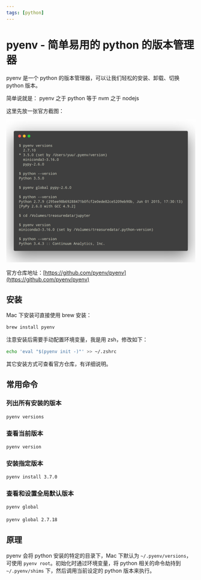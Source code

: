 ```yaml
---
tags: [python]
---
```


# pyenv - 简单易用的 python 的版本管理器

pyenv 是一个 python 的版本管理器，可以让我们轻松的安装、卸载、切换 python 版本。

简单说就是： pyenv 之于 python 等于 nvm 之于 nodejs

这里先放一张官方截图：

![pyenv](../public/image/blog-2022-pyenv-61.png)

官方仓库地址：[https://github.com/pyenv/pyenv](https://github.com/pyenv/pyenv)

## 安装

Mac 下安装可直接使用 brew 安装：

```bash
brew install pyenv
```

注意安装后需要手动配置环境变量，我是用 zsh，修改如下：

```bash
echo 'eval "$(pyenv init -)"' >> ~/.zshrc
```

其它安装方式可查看官方仓库，有详细说明。

## 常用命令

### 列出所有安装的版本

```bash
pyenv versions
```

### 查看当前版本

```bash
pyenv version
```

### 安装指定版本

```bash
pyenv install 3.7.0
```

### 查看和设置全局默认版本

```bash
pyenv global

pyenv global 2.7.18
```

## 原理

pyenv 会将 python 安装的特定的目录下，Mac 下默认为 `~/.pyenv/versions`，可使用 `pyenv root`。初始化时通过环境变量，将 python 相关的命令劫持到 `~/.pyenv/shims` 下，然后调用当前设定的 python 版本来执行。
